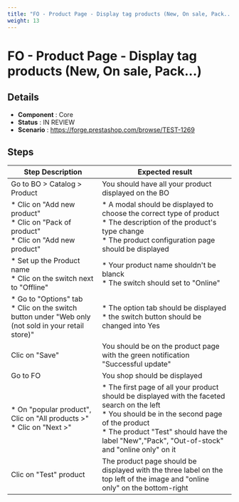 ```yaml
---
title: "FO - Product Page - Display tag products (New, On sale, Pack...)"
weight: 13
---
```


# FO - Product Page - Display tag products (New, On sale, Pack...)
## Details
* **Component** : Core
* **Status** : IN REVIEW
* **Scenario** : https://forge.prestashop.com/browse/TEST-1269

## Steps
| Step Description | Expected result |
| ----- | ----- |
| Go to BO > Catalog > Product | You should have all your product displayed on the BO |
| * Clic on "Add new product"<br> * Clic on "Pack of product"<br> * Clic on "Add new product" | * A modal should be displayed to choose the correct type of product <br> * The description of the product's type change<br> * The product configuration page should be displayed |
| * Set up the Product name <br> * Clic on the switch next to "Offline" | * Your product name shouldn't be blanck <br> * The switch should set to "Online" |
| * Go to "Options" tab<br> * Clic on the switch button under "Web only (not sold in your retail store)" | * The option tab should be displayed<br> * the switch button should be changed into Yes |
| Clic on "Save" | You should be on the product page with the green notification "Successful update" |
| Go to FO | You shop should be displayed |
| * On "popular product", Clic on "All products >"<br> * Clic on "Next >" | * The first page of all your product should be displayed with the faceted search on the left <br> * You should be in the second page of the product<br> * The product "Test" should have the label "New","Pack", "Out-of-stock" and "online only" on it |
| Clic on "Test" product | The product page should be displayed with the three label on the top left of the image and "online only" on the bottom-right |
